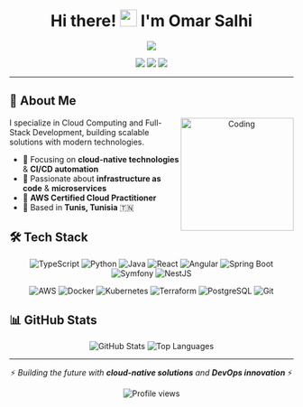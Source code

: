 <div align="center">

# Hi there! <img src="https://raw.githubusercontent.com/MartinHeinz/MartinHeinz/master/wave.gif" width="30px" height="30px" /> I'm Omar Salhi

<img src="https://readme-typing-svg.herokuapp.com/?lines=Software+Engineer;DevOps+Engineer;Cloud+Enthusiast&font=Fira%20Code&center=true&width=380&height=50&color=f75c7e&vCenter=true&size=22&pause=1000">

<p align="center">
  <a href="https://linkedin.com/in/omar-salhi-84a620229"><img src="https://img.shields.io/badge/-LinkedIn-0077B5?style=for-the-badge&logo=linkedin&logoColor=white"/></a>
  <a href="mailto:omar.salhi.job@gmail.com"><img src="https://img.shields.io/badge/-Gmail-D14836?style=for-the-badge&logo=gmail&logoColor=white"/></a>
  <a href="https://github.com/omaromarsalhi"><img src="https://img.shields.io/badge/-GitHub-181717?style=for-the-badge&logo=github&logoColor=white"/></a>
</p>

---

</div>

## 💫 About Me

<div align="center">
<img align="right" alt="Coding" width="200" src="https://cdn.dribbble.com/users/1162077/screenshots/3848914/programmer.gif">
</div>
I specialize in Cloud Computing and Full-Stack Development, building scalable solutions with modern technologies.

- 🔭 Focusing on **cloud-native technologies** & **CI/CD automation**
- 🌱 Passionate about **infrastructure as code** & **microservices**  
- 💼 **AWS Certified Cloud Practitioner**
- 📍 Based in **Tunis, Tunisia** 🇹🇳



## 🛠️ Tech Stack

<div align="center">

![TypeScript](https://img.shields.io/badge/TypeScript-007ACC?style=for-the-badge&logo=typescript&logoColor=white)
![Python](https://img.shields.io/badge/Python-3776AB?style=for-the-badge&logo=python&logoColor=white)
![Java](https://img.shields.io/badge/Java-ED8B00?style=for-the-badge&logo=openjdk&logoColor=white)
![React](https://img.shields.io/badge/React-20232A?style=for-the-badge&logo=react&logoColor=61DAFB)
![Angular](https://img.shields.io/badge/Angular-DD0031?style=for-the-badge&logo=angular&logoColor=white)
![Spring Boot](https://img.shields.io/badge/Spring_Boot-6DB33F?style=for-the-badge&logo=spring&logoColor=white)
![Symfony](https://img.shields.io/badge/Symfony-000000?style=for-the-badge&logo=symfony&logoColor=white)
![NestJS](https://img.shields.io/badge/nestjs-E0234E?style=for-the-badge&logo=nestjs&logoColor=white)

![AWS](https://img.shields.io/badge/AWS-232F3E?style=for-the-badge&logo=amazon-aws&logoColor=white)
![Docker](https://img.shields.io/badge/Docker-2496ED?style=for-the-badge&logo=docker&logoColor=white)
![Kubernetes](https://img.shields.io/badge/kubernetes-326ce5.svg?&style=for-the-badge&logo=kubernetes&logoColor=white)
![Terraform](https://img.shields.io/badge/Terraform-7B42BC?style=for-the-badge&logo=terraform&logoColor=white)
![PostgreSQL](https://img.shields.io/badge/PostgreSQL-316192?style=for-the-badge&logo=postgresql&logoColor=white)
![Git](https://img.shields.io/badge/Git-F05032?style=for-the-badge&logo=git&logoColor=white)

</div>

## 📊 GitHub Stats

<div align="center">

<img src="https://github-readme-stats.vercel.app/api?username=omaromarsalhi&show_icons=true&theme=dark&include_all_commits=true&count_private=true&border_radius=10" alt="GitHub Stats" />

<img src="https://github-readme-stats.vercel.app/api/top-langs/?username=omaromarsalhi&layout=compact&theme=dark&border_radius=10&langs_count=6" alt="Top Languages" />

</div>

---

<div align="center">

⚡ *Building the future with **cloud-native solutions** and **DevOps innovation*** ⚡

<img src="https://komarev.com/ghpvc/?username=omaromarsalhi&label=Profile%20views&color=0e75b6&style=flat" alt="Profile views" />

</div>
